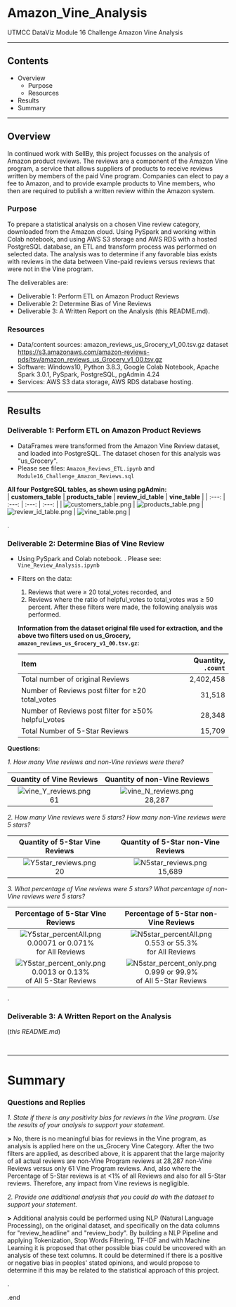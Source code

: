# Amazon_Vine_Analysis
UTMCC DataViz Module 16 Challenge Amazon Vine Analysis

---

## Contents 
  * Overview
    - Purpose
    - Resources
  * Results
  * Summary
 

---  

## Overview 
  In continued work with SellBy, this project focusses on the analysis of Amazon product reviews. The reviews are a component of the Amazon Vine program, a service that allows suppliers of products to receive reviews written by members of the paid Vine program. Companies can elect to pay a fee to Amazon, and to provide example products to Vine members, who then are required to publish a written review within the Amazon system. 

   ### Purpose
   To prepare a statistical analysis on a chosen Vine review category, downloaded from the Amazon cloud. Using PySpark and working within Colab notebook, and using AWS S3 storage and AWS RDS with a hosted PostgreSQL database, an ETL and transform process was performed on selected data. The analysis was to determine if any favorable bias exists with reviews in the data between Vine-paid reviews versus reviews that were not in the Vine program. 
  
   The deliverables are: 
   - Deliverable 1: Perform ETL on Amazon Product Reviews
   - Deliverable 2: Determine Bias of Vine Reviews
   - Deliverable 3: A Written Report on the Analysis (this README.md).
   
  
   ### Resources
  * Data/content sources: amazon_reviews_us_Grocery_v1_00.tsv.gz dataset https://s3.amazonaws.com/amazon-reviews-pds/tsv/amazon_reviews_us_Grocery_v1_00.tsv.gz
  * Software: Windows10, Python 3.8.3, Google Colab Notebook, Apache Spark 3.0.1, PySpark, PostgreSQL, pgAdmin 4.24
  * Services: AWS S3 data storage, AWS RDS database hosting. 
  

--- 

## Results


### Deliverable 1: Perform ETL on Amazon Product Reviews
   * DataFrames were transformed from the Amazon Vine Review dataset, and loaded into PostgreSQL. The dataset chosen for this analysis was "us_Grocery".
   * Please see files: `Amazon_Reviews_ETL.ipynb`  and  `Module16_Challenge_Amazon_Reviews.sql` 
   
   
   **All four PostgreSQL tables, as shown using pgAdmin:**  <br>
   | **customers_table** | **products_table** | **review_id_table** | **vine_table** |
   | :---: | :---: | :---: | :---: | 
   | ![customers_table.png](https://github.com/larrydodson/Amazon_Vine_Analysis/blob/main/customers_table.png) | ![products_table.png](https://github.com/larrydodson/Amazon_Vine_Analysis/blob/main/products_table.png) | ![review_id_table.png](https://github.com/larrydodson/Amazon_Vine_Analysis/blob/main/review_id_table.png) | ![vine_table.png](https://github.com/larrydodson/Amazon_Vine_Analysis/blob/main/vine_table.png) | 
 
.

### Deliverable 2: Determine Bias of Vine Review 
  * Using PySpark and Colab notebook.  .  Please see: `Vine_Review_Analysis.ipynb`  
  * Filters on the data: 
    1) Reviews that were ≥ 20 total_votes recorded, and 
    2) Reviews where the ratio of helpful_votes to total_votes was ≥ 50 percent.  After these filters were made, the following analysis was performed.

      **Information from the dataset original file used for extraction, and the above two filters used on us_Grocery,  `amazon_reviews_us_Grocery_v1_00.tsv.gz`:** 
      
     | **Item** | **Quantity**, `.count` | 
     | :--- | ---: | 
     | Total number of original Reviews | 2,402,458 | 
     | Number of Reviews post filter for ≥20 total_votes | 31,518 |  
     | Number of Reviews post filter for ≥50% helpful_votes | 28,348 | 
     | Total Number of 5-Star Reviews | 15,709 |



**Questions:**  

   *1. How many Vine reviews and non-Vine reviews were there?*
  
   | **Quantity of Vine Reviews** | **Quantity of non-Vine Reviews** |
   | :---: | :---: |
   | ![vine_Y_reviews.png](https://github.com/larrydodson/Amazon_Vine_Analysis/blob/main/vine_Y_reviews.png) <br>61 | ![vine_N_reviews.png](https://github.com/larrydodson/Amazon_Vine_Analysis/blob/main/vine_N_reviews.png) <br>28,287 |  
 
 
   *2. How many Vine reviews were 5 stars? How many non-Vine reviews were 5 stars?*
 
   | **Quantity of 5-Star Vine Reviews** | **Quantity of 5-Star non-Vine Reviews** |
   | :---: | :---: |
   | ![Y5star_reviews.png](https://github.com/larrydodson/Amazon_Vine_Analysis/blob/main/Y5star_reviews.png) <br>20  | ![N5star_reviews.png](https://github.com/larrydodson/Amazon_Vine_Analysis/blob/main/N5star_reviews.png) <br>15,689  | 
 
 
   *3. What percentage of Vine reviews were 5 stars? What percentage of non-Vine reviews were 5 stars?*
  
   | **Percentage of 5-Star Vine Reviews** | **Percentage of 5-Star non-Vine Reviews** |
   | :---: | :---: |
   | ![Y5star_percentAll.png](https://github.com/larrydodson/Amazon_Vine_Analysis/blob/main/Y5star_percentAll.png) <br>0.00071 or 0.071%<br>for All Reviews | ![N5star_percentAll.png](https://github.com/larrydodson/Amazon_Vine_Analysis/blob/main/N5star_percentAll.png) <br>0.553 or 55.3%<br>for All Reviews | 
   | ![Y5star_percent_only.png](https://github.com/larrydodson/Amazon_Vine_Analysis/blob/main/Y5star_percent_only.png) <br>0.0013 or 0.13%<br>of All 5-Star Reviews | ![N5star_percent_only.png](https://github.com/larrydodson/Amazon_Vine_Analysis/blob/main/N5star_percent_only.png) <br>0.999 or 99.9%<br>of All 5-Star Reviews | 
 
 
.

### Deliverable 3: A Written Report on the Analysis 
 (*this README.md*)
  
<br>

---

# Summary

### Questions and Replies 
  *1. State if there is any positivity bias for reviews in the Vine program. Use the results of your analysis to support your statement.* 
  
   **>**  No, there is no meaningful bias for reviews in the Vine program, as analysis is applied here on the us_Grocery Vine Category. After the two filters are applied, as described above, it is apparent that the large majority of all actual reviews are non-Vine Program reviews at 28,287 non-Vine Reviews versus only 61 Vine Program reviews. And, also where the Percentage of 5-Star reviews is at <1% of all Reviews and also for all 5-Star reviews. Therefore, any impact from Vine reviews is negligible. 
  
  *2. Provide one additional analysis that you could do with the dataset to support your statement.*

   **>**  Additional analysis could be performed using NLP (Natural Language Processing), on the original dataset, and specifically on the data columns for "review_headline" and "review_body". By building a NLP Pipeline and applying Tokenization, Stop Words Filtering, TF-IDF and with Machine Learning it is proposed that other possible bias could be uncovered with an analysis of these text columns.  It could be determined if there is a positive or negative bias in peoples' stated opinions, and would propose to determine if this may be related to the statistical approach of this project. 



.

.end
